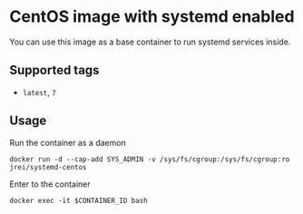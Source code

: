 # CentOS image with systemd enabled

You can use this image as a base container to run systemd services inside.

## Supported tags
 - `latest`, `7`

## Usage

Run the container as a daemon

`docker run -d --cap-add SYS_ADMIN -v /sys/fs/cgroup:/sys/fs/cgroup:ro jrei/systemd-centos`

Enter to the container

`docker exec -it $CONTAINER_ID bash`
